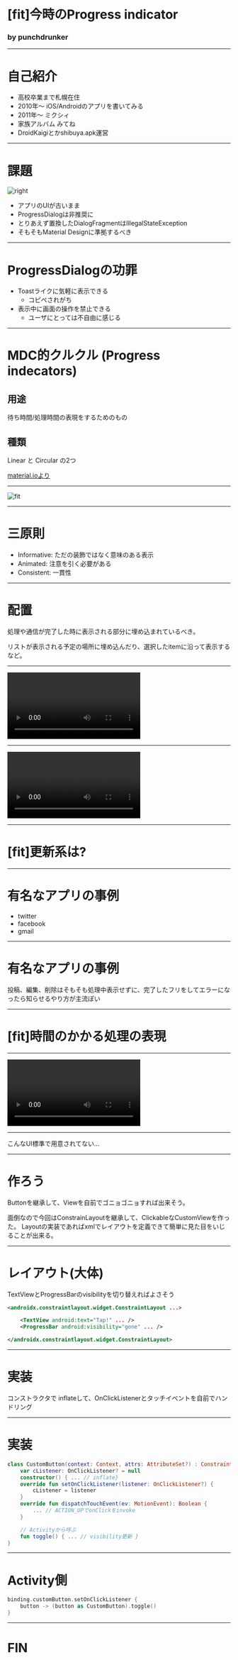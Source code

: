 
# [fit]今時のProgress indicator

### by punchdrunker

---

# 自己紹介

- 高校卒業まで札幌在住
- 2010年〜 iOS/Androidのアプリを書いてみる
- 2011年〜 ミクシィ
- 家族アルバム みてね
- DroidKaigiとかshibuya.apk運営

---

# 課題

![right](progress.png)

- アプリのUIが古いまま
- ProgressDialogは非推奨に
- とりあえず置換したDialogFragmentはIllegalStateException
- そもそもMaterial Designに準拠するべき

---

# ProgressDialogの功罪

- Toastライクに気軽に表示できる
  - コピペされがち
- 表示中に画面の操作を禁止できる
  - ユーザにとっては不自由に感じる

---

# MDC的クルクル (Progress indecators)

## 用途

待ち時間/処理時間の表現をするためのもの

## 種類

Linear と Circular の2つ

[material.ioより](https://material.io/design/components/progress-indicators.html)

---

![fit](indicator.png)

---

# 三原則

- Informative: ただの装飾ではなく意味のある表示
- Animated: 注意を引く必要がある
- Consistent: 一貫性

---

# 配置

処理や通信が完了した時に表示される部分に埋め込まれているべき。

リストが表示される予定の場所に埋め込んだり、選択したitemに沿って表示するなど。

---

![fit](progress1.mp4)

---

![fit](progress2.mp4)

---

# [fit]更新系は?

---

# 有名なアプリの事例

- twitter
- facebook
- gmail

---

# 有名なアプリの事例

投稿、編集、削除はそもそも処理中表示せずに、完了したフリをしてエラーになったら知らせるやり方が主流ぽい

---

# [fit]時間のかかる処理の表現

---

![fit](progress3.mp4)

---

こんなUI標準で用意されてない...

---
# 作ろう

Buttonを継承して、Viewを自前でゴニョゴニョすれば出来そう。

面倒なので今回はConstrainLayoutを継承して、ClickableなCustomViewを作った。
Layoutの実装であればxmlでレイアウトを定義できて簡単に見た目をいじることが出来る。

---

# レイアウト(大体)

TextViewとProgressBarのvisibilityを切り替えればよさそう

``` xml
<androidx.constraintlayout.widget.ConstraintLayout ...>

    <TextView android:text="Tap!" ... />
    <ProgressBar android:visibility="gone" ... />

</androidx.constraintlayout.widget.ConstraintLayout>
```

---
# 実装

コンストラクタで inflateして、OnClickListenerとタッチイベントを自前でハンドリング

---
# 実装

``` kotlin
class CustomButton(context: Context, attrs: AttributeSet?) : ConstraintLayout(context, attrs) {
    var cListener: OnClickListener? = null
    constructor() { ... // inflate}
    override fun setOnClickListener(listener: OnClickListener?) {
        cListener = listener
    }
    override fun dispatchTouchEvent(ev: MotionEvent): Boolean {
        ... // ACTION_UPでonClickをinvoke
    }

    // Activityから呼ぶ
    fun toggle() { ... // visibility更新 }
}
```

---
# Activity側

``` kotlin
binding.customButton.setOnClickListener {
    button -> (button as CustomButton).toggle()
}
```
---

# FIN
